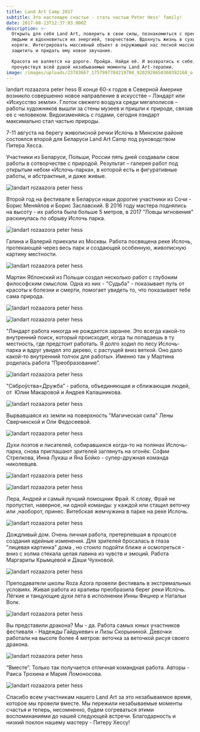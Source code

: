 ```yaml
---
title: Land Art Camp 2017
subtitle: Это настоящее счастье - стать частью Peter Hess' family!
date: 2017-08-13T12:37:03.000Z
description: >-
  Открыть для себя Land Art, поверить в свои силы, познакомиться с прекрасными
  людьми и вдохновиться их энергией, творчеством. Вдохнуть жизнь в сухие ветки и
  коряги. Интегрировать массивный объект в окружающий нас лесной массив,
  защитить и придать ему новое звучание.

  Красота не валяется на дороге. Пройди. Найди её. И возвратись к себе,
  прочувствуя всей душой незабываемые моменты Land Art-терапии.
image: /images/uploads/23783667_1757997784219708_9202928650360392160_o.jpg
---
```

landart rozaazora peter hess
В конце 60-х годов в Северной Америке возникло совершенно новое направление в искусстве – Лэндарт или «Искусство земли». Глоток свежего воздуха среди мегаполисов – работы художников вышли за стены музеев и пришли к природе, связав ее с человеком. Видоизменяясь с годами, сегодня лэндарт максимально стал частью природы.

7-11 августа на берегу живописной речки Ислочь в Минском районе состоялся второй для Беларуси Land Art Camp под руководством Питера Хесса.

Участники из Беларуси, Польши, России пять дней создавали свои работы в сотворчестве с природой. Результат – галерея работ под открытым небом «Ислочь-парка», в которой есть и фигуративные работы, и абстрактные, и даже живые.

![landart rozaazora peter hess](/images/uploads/23800273_1757998157553004_8647351286703671351_o.jpg)

Второй год на фестивале в Беларуси наши дорогие участники из Сочи - Борис Меняйлов и Борис Заславский. В 2016 году мастера поднялись на высоту - их работа была больше 5 метров, в 2017 "Ловцы мгновения" раскинулась по обрыву Ислочь парка.

![landart rozaazora peter hess](/images/uploads/23845546_1757999137552906_3928587706895347497_o.jpg)

Галина и Валерий приехали из Москвы. Работа посвящена реке Ислочь, протекающей через весь парк и создающей особенную, живописную картину местности.


![landart rozaazora peter hess](/images/uploads/23800210_1758000794219407_2358622065804258197_o.jpg)

Мартин Яблонский из Польши создал несколько работ с глубоким философским смыслом. Одна из них - "Судьба" - показывает путь от красоты к болезни и смерти, помогает увидеть то, что показывает тебе сама природа.

![landart rozaazora peter hess](/images/uploads/23783398_1758045074214979_1477659980795862165_o.jpg)

![landart rozaazora peter hess](/images/uploads/23783853_1758048710881282_544434911934373785_o.jpg)

"Лэндарт работа никогда не рождается заранее. Это всегда какой-то внутренний поиск, который происходит, когда ты попадаешь в ту местность, где предстоит работать. Я долго ходил по лесу Ислочь-парка и вдруг увидел это дерево, с растущей вниз веткой. Оно дало какой-то внутренний толчок для работы». Именно так у Мартина родилась работа “Преобразование”.

![landart rozaazora peter hess](/images/uploads/23736165_1758086530877500_8051005169258105131_o.jpg)

"Сяброўства=Дружба” - работа, объединяющая и сближающая людей, от  Юлии Макаровой и Андрея Калашникова.

![landart rozaazora peter hess](/images/uploads/23800051_1758055867547233_6294768569131117221_o.jpg)

Вырвавшаяся из земли на поверхность "Магическая сила" Лены Сверчинской и Оли Федосеевой.

![landart rozaazora peter hess](/images/uploads/23736085_1758058657546954_1860502658912635990_o.jpg)

Духи поэтов и писателей, собиравшихся когда-то на полянах Ислочь-парка, снова приглашают зрителей заглянуть на огонёк. Софии Стрелкова, Инна Лукаш и Яна Бойко - супер-дружная команда николевцев.

![landart rozaazora peter hess](/images/uploads/23736087_1758065054212981_527093919091375103_o.jpg)

![landart rozaazora peter hess](/images/uploads/23738034_1758068510879302_4370340676288916680_o.jpg)

Лера, Андрей и самый лучший помощник Фрай. К слову, Фрай не пропустил, наверное, ни одной команды: у каждой или стащил веточку или ,наоборот, принес. Витебская жемчужина в парке на реке Ислочь.

![landart rozaazora peter hess](/images/uploads/23736295_1758071357545684_3239106888570608104_o.jpg)

Дождливый дом. Очень личная работа, претерпевшая в процессе создания идейные изменения. Для зрителей бросалась в глаза "лицевая картинка" дома , но стоило подойти ближе и осмотреться - вниз с холма стекала целая лавина из чувств и эмоций. Работа Маргариты Крымцевой и Даши Чухновой.

![landart rozaazora peter hess](/images/uploads/23736346_1758074744212012_6794456124488855064_o.jpg)

Преподаватели школы Roza Azora провели фестиваль в экстремальных условиях. Живая работа из крапивы преобразила берег реки Ислочь. Лёгкие и танцующие духи лета в исполнении Инны Фицнер и Натальи Волк.

![landart rozaazora peter hess](/images/uploads/23737733_1758079837544836_5735422114269615769_o.jpg)

Вы представили дракона? Мы - да. Работа самых юных участников фестиваля - Надежды Гайдукевич и Лизы Скорыниной. Девочки работали на высоте более 4 метров: веточка за веточкой рисуя своего дракона.

![landart rozaazora peter hess](/images/uploads/23736384_1758080910878062_1075879215760556588_o.jpg)

“Вместе”. Только так получается отличная командная работа. Авторы - Раиса Трохина и Мария Ломоносова.

![landart rozaazora peter hess](/images/uploads/23800332_1758081024211384_2354590442752156829_o.jpg)

Спасибо всем участникам нашего Land Art за это незабываемое время, которое мы провели вместе. Мы пережили незабываемые моменты счастья и теперь, несомненно, будем согреваться этими воспоминаниями до нашей следующей встречи. Благодарность и низкий поклон нашему мастеру - Питеру Хессу!

